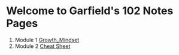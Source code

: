 # Welcome to Garfield's 102 Notes Pages

1. Module 1 [Growth_Mindset](/102/Growth_Mindset.md)
2. Module 2 [Cheat Sheet](/102/cheat_sheet.md)


